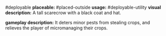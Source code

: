 #deployable
**placeable:** #placed-outside
**usage:** #deployable-utility
**visual description:** A tall scarecrow with a black coat and hat.

**gameplay description:** It deters minor pests from stealing crops, and relieves the player of micromanaging their crops.